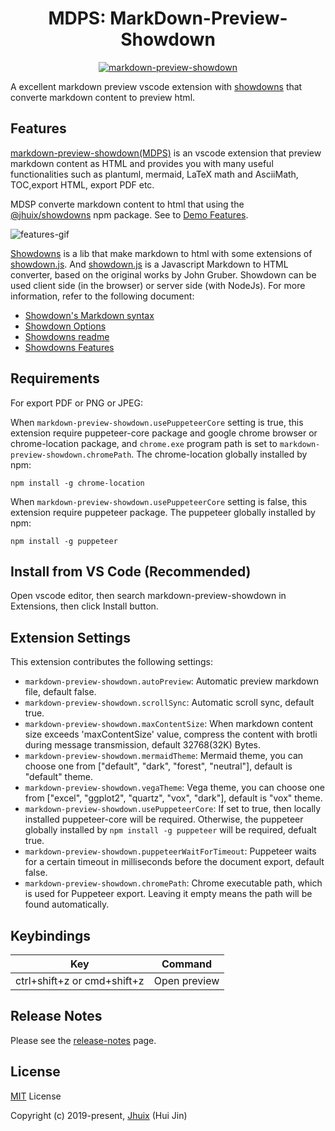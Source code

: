 
<h1 align="center">MDPS: MarkDown-Preview-Showdown</h1>

<p align="center"><a href="https://jhuix.github.io/vscode-markdown-preview-showdown" target="_blank" rel="noopener noreferrer"><img src="https://jhuix.github.io/vscode-markdown-preview-showdown/screenshot/vscode-mdps.png" alt="markdown-preview-showdown"></a></p>

A excellent markdown preview vscode extension with [showdowns](https://github.com/jhuix/showdowns) that converte markdown content to preview html.

## Features

[markdown-preview-showdown(MDPS)](https://marketplace.visualstudio.com/items?itemName=jhuix.markdown-preview-showdown) is an vscode extension that preview markdown content as HTML and provides you with many useful functionalities such as plantuml, mermaid, LaTeX math and AsciiMath, TOC,export HTML, export PDF etc.

MDSP converte markdown content to html that using the [\@jhuix/showdowns](https://www.npmjs.com/package/@jhuix/showdowns) npm package. See to [Demo Features](https://jhuix.github.io/vscode-markdown-preview-showdown).

![features-gif](https://jhuix.github.io/vscode-markdown-preview-showdown/screenshot/mdps.gif)

[Showdowns](https://github.com/jhuix/showdowns) is a lib that make markdown to html with some extensions of [showdown.js](https://github.com/showdownjs/showdown). And [showdown.js](https://github.com/showdownjs/showdown) is a Javascript Markdown to HTML converter, based on the original works by John Gruber. Showdown can be used client side (in the browser) or server side (with NodeJs). For more information, refer to the following document:

- [Showdown's Markdown syntax](https://github.com/showdownjs/showdown/wiki/Showdown's-Markdown-syntax)
- [Showdown Options](https://github.com/showdownjs/showdown/wiki/Showdown-options)
- [Showdowns readme](https://github.com/jhuix/showdowns/blob/master/README.md)
- [Showdowns Features](https://github.com/jhuix/showdowns/blob/master/public/showdowns-features.md)

## Requirements

For export PDF or PNG or JPEG:

When `markdown-preview-showdown.usePuppeteerCore` setting is true, this extension require puppeteer-core package and google chrome browser or chrome-location package, and `chrome.exe` program path is set to `markdown-preview-showdown.chromePath`. The chrome-location globally installed by npm:

    npm install -g chrome-location

When `markdown-preview-showdown.usePuppeteerCore` setting is false, this extension require puppeteer package. The puppeteer globally installed by npm:

    npm install -g puppeteer


## Install from VS Code (Recommended)

Open vscode editor, then search markdown-preview-showdown in Extensions, then click Install button.

## Extension Settings

This extension contributes the following settings:

* `markdown-preview-showdown.autoPreview`: Automatic preview markdown file, default false.
* `markdown-preview-showdown.scrollSync`: Automatic scroll sync, default true.
* `markdown-preview-showdown.maxContentSize`: When markdown content size exceeds 'maxContentSize' value, compress the content with brotli during message transmission, default 32768(32K) Bytes.
* `markdown-preview-showdown.mermaidTheme`: Mermaid theme, you can choose one from ["default", "dark", "forest", "neutral"], default is "default" theme.
* `markdown-preview-showdown.vegaTheme`: Vega theme, you can choose one from ["excel", "ggplot2", "quartz", "vox", "dark"], default is "vox"  theme.
* `markdown-preview-showdown.usePuppeteerCore`: If set to true, then locally installed puppeteer-core will be required. Otherwise, the puppeteer globally installed by `npm install -g puppeteer` will be required, defualt true.
* `markdown-preview-showdown.puppeteerWaitForTimeout`: Puppeteer waits for a certain timeout in milliseconds before the document export, default false.
* `markdown-preview-showdown.chromePath`: Chrome executable path, which is used for Puppeteer export. Leaving it empty means the path will be found automatically.

## Keybindings

|Key|Command|
|-----|---|
|ctrl+shift+z or cmd+shift+z | Open preview |

## Release Notes

Please see the [release-notes](https://github.com/jhuix/vscode-markdown-preview-showdown/blob/master/docs/release-notes.md) page.

## License

[MIT](https://github.com/jhuix/markdown-preview-showdown/blob/master/LICENSE) License

Copyright (c) 2019-present, [Jhuix](mailto:jhuix0117@gmail.com) (Hui Jin)